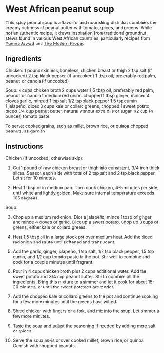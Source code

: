 # West African peanut soup

This spicy peanut soup is a flavorful and nourishing dish that combines the creamy richness of peanut butter with tomato, spices, and greens. While not an authentic recipe, it draws inspiration from traditional groundnut stews found in various West African countries, particularly recipes from [Yumna Jawad](https://feelgoodfoodie.net/recipe/peanut-soup/) and [The Modern Proper](https://themodernproper.com/african-peanut-soup).


## Ingredients

Chicken:
1 pound skinless, boneless, chicken breast or thigh
2 tsp salt (if uncooked)
2 tsp black pepper (if uncooked)
1 tbsp oil, preferably red palm, peanut, or canola (if uncooked)

Soup:
4 cups chicken broth
2 cups water
1.5 tbsp oil, preferably red palm, peanut, or canola
1 medium red onion, chopped
1 tbsp ginger, minced
4 cloves garlic, minced
1 tsp salt
1/2 tsp black pepper
1.5 tsp cumin	
1 jalapeño, diced
3 cups kale or collard greens, chopped
1 sweet potato, diced
3/4 cup peanut butter, natural without extra oils or sugar
1/2 cup (4 ounces) tomato paste

To serve:
cooked grains, such as millet, brown rice, or quinoa
chopped peanuts, as garnish


## Instructions

Chicken (if uncooked, otherwise skip):

1. Cut 1 pound of raw chicken breast or thigh into consistent, 3/4 inch thick slices. Season each side with total of 2 tsp salt and 2 tsp black pepper. Let sit for 10 minutes.

2. Heat 1 tbsp oil in medium pan. Then cook chicken, 4-5 minutes per side, until white and lightly golden. Make sure internal temperature exceeds 165 degrees.


Soup:

3. Chop up a medium red onion. Dice a jalapeño, mince 1 tbsp of ginger, and mince 4 cloves of garlic. Dice up a sweet potato. Chop up 3 cups of greens, either kale or collard greens.

4. Heat 1.5 tbsp oil in a large stock pot over medium heat. Add the diced red onion and sauté until softened and translucent.

5. Add the garlic, ginger, jalapeño, 1 tsp salt, 1/2 tsp black pepper, 1.5 tsp cumin, and 1/2 cup tomato paste to the pot. Stir well to combine and cook for a couple minutes until fragrant.

6. Pour in 4 cups chicken broth plus 2 cups additional water. Add the sweet potato and 3/4 cup peanut butter. Stir to combine all the ingredients. Bring this mixture to a simmer and let it cook for about 15-20 minutes, or until the sweet potatoes are tender.

7. Add the chopped kale or collard greens to the pot and continue cooking for a few more minutes until the greens have wilted.

9. Shred chicken with fingers or a fork, and mix into the soup. Let simmer a few more minutes.

8. Taste the soup and adjust the seasoning if needed by adding more salt or spices.

9. Serve the soup as-is or over cooked millet, brown rice, or quinoa. Garnish with chopped peanuts.